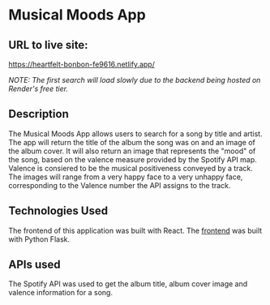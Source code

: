# Musical Moods App

## URL to live site: 

https://heartfelt-bonbon-fe9616.netlify.app/

*NOTE: The first search will load slowly due to the backend being hosted on Render's free tier.*

## Description

The Musical Moods App allows users to search for a song by title and artist. The app will return the title of the album the song was on and an image of the album cover. It will also return an image that represents the "mood" of the song, based on the valence measure provided by the Spotify API map. Valence is consiered to be the musical positiveness conveyed by a track. The images will range from a very happy face to a very unhappy face, corresponding to the Valence number the API assigns to the track.


## Technologies Used

The frontend of this application was built with React. The [frontend](https://github.com/kb789/Musical-Moods-Frontend) was built with Python Flask. 


## APIs used

The Spotify API was used to get the album title, album cover image and valence information for a song. 


## 
